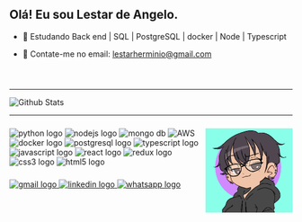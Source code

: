 <h2 align="left">Olá! Eu sou Lestar de Angelo.</h2>

- 🌱 Estudando Back end | SQL | PostgreSQL | docker | Node | Typescript

- 💬 Contate-me no email: lestarherminio@gmail.com

###

<br clear="both">

<hr>

![Github Stats](https://github-readme-stats.vercel.app/api?username=lestardeangelo&count_private=true&show_icons=true&theme=dark&locale=pt-br)

<hr>

###

<img align="right" height="150" src="./img/v%20(1).png"  />

###

<div align="left">
  <img src="https://cdn.jsdelivr.net/gh/devicons/devicon/icons/python/python-original.svg" height="30" width="45" alt="python logo"  />
  <img src="https://cdn.jsdelivr.net/gh/devicons/devicon/icons/nodejs/nodejs-original.svg" height="30" width="45" alt="nodejs logo"  />
  <img src="https://cdn.jsdelivr.net/gh/devicons/devicon/icons/mongodb/mongodb-original.svg" height="30" width="45" alt="mongo db"  />
  <img src="https://cdn.jsdelivr.net/gh/devicons/devicon/icons/amazonwebservices/amazonwebservices-original.svg" height="30" width="45" alt="AWS"/>
  <img src="https://cdn.jsdelivr.net/gh/devicons/devicon/icons/docker/docker-original.svg" height="30" width="45" alt="docker logo"  />
  <img src="https://cdn.jsdelivr.net/gh/devicons/devicon/icons/postgresql/postgresql-original.svg" height="30" width="45" alt="postgresql logo"  />
  <img src="https://cdn.jsdelivr.net/gh/devicons/devicon/icons/typescript/typescript-plain.svg" height="30" width="45" alt="typescript logo"  />
  <img src="https://cdn.jsdelivr.net/gh/devicons/devicon/icons/javascript/javascript-original.svg" height="30" width="45" alt="javascript logo"  />
  <img src="https://cdn.jsdelivr.net/gh/devicons/devicon/icons/react/react-original.svg" height="30" width="45" alt="react logo"  />
  <img src="https://cdn.jsdelivr.net/gh/devicons/devicon/icons/redux/redux-original.svg" height="30" width="45" alt="redux logo"  />
  <img src="https://cdn.jsdelivr.net/gh/devicons/devicon/icons/css3/css3-original.svg" height="30" width="45" alt="css3 logo"  />
  <img src="https://cdn.jsdelivr.net/gh/devicons/devicon/icons/html5/html5-original.svg" height="30" width="45" alt="html5 logo"  />
</div>

###

<div align="left">
 <a href="mailto:lestarherminio@gmail.com" target="_blank">
    <img src="https://img.shields.io/static/v1?message=Gmail&logo=gmail&label=&color=D14836&logoColor=white&labelColor=&style=for-the-badge" height="35" alt="gmail logo"  />
  </a>
  <a href="https://www.linkedin.com/in/lestaran" target="_blank">
    <img src="https://img.shields.io/static/v1?message=LinkedIn&logo=linkedin&label=&color=0077B5&logoColor=white&labelColor=&style=for-the-badge" height="35" alt="linkedin logo"  />
  </a>
  <a href="https://wa.me/5541999249829" target="_blank">
    <img src="https://img.shields.io/static/v1?message=Whatsapp&logo=whatsapp&label=&color=25D366&logoColor=white&labelColor=&style=for-the-badge" height="35" alt="whatsapp logo"  />
  </a>
</div>

###
